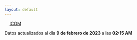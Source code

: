 ```yaml
---
layout: default
---
```

<a href="planes/ICOM/" style="padding: 1rem;">ICOM</a>
<p class_="text-center text-muted">Datos actualizados al día <b>9 de febrero de 2023</b> a las <b>02:15 AM</b></p>